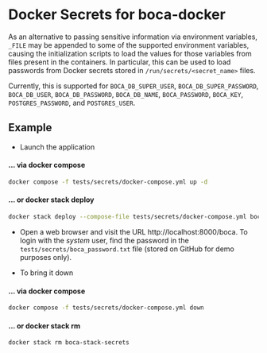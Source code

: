 # Docker Secrets for boca-docker

As an alternative to passing sensitive information via environment variables, `_FILE` may be appended to some of the supported environment variables, causing the initialization scripts to load the values for those variables from files present in the containers. In particular, this can be used to load passwords from Docker secrets stored in `/run/secrets/<secret_name>` files.

Currently, this is supported for `BOCA_DB_SUPER_USER`, `BOCA_DB_SUPER_PASSWORD`, `BOCA_DB_USER`, `BOCA_DB_PASSWORD`, `BOCA_DB_NAME`, `BOCA_PASSWORD`, `BOCA_KEY`, `POSTGRES_PASSWORD`, and `POSTGRES_USER`. 

## Example

* Launch the application

#### ... via docker compose

```bash
docker compose -f tests/secrets/docker-compose.yml up -d
```

#### ... or docker stack deploy

```bash
docker stack deploy --compose-file tests/secrets/docker-compose.yml boca-stack-secrets
```

* Open a web browser and visit the URL http://localhost:8000/boca. To login with the _system_ user, find the password in the `tests/secrets/boca_password.txt` file (stored on GitHub for demo purposes only).

* To bring it down

#### ... via docker compose

```bash
docker compose -f tests/secrets/docker-compose.yml down
```

#### ... or docker stack rm

```bash
docker stack rm boca-stack-secrets
```
